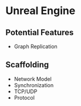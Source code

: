 # Unreal Engine

## Potential Features

* Graph Replication

## Scaffolding

* Network Model
* Synchronization
* TCP/UDP
* Protocol
